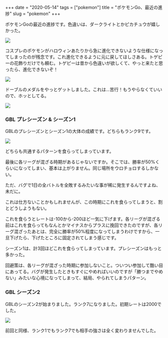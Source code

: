 +++
date = "2020-05-14"
tags = ["pokemon"]
title = "ポケモンGo、最近の進捗"
slug = "pokemon"
+++

ポケモンGoの最近の進捗です。色違いは、ダークライトとかピカチュウが嬉しかった。

![](https://raw.githubusercontent.com/syui/img/master/old/pokemongo-2020-05-14-10-33-07.png)

コスプレのポケモンがハロウィンあたりから急に進化できないような仕様になってしまったのが残念です。これ進化できるように元に戻してほしさある。トゲピーの花飾りだけでも頼む。トゲピーは昔から色違いが欲しくて、やっと来たと思ったら、進化できないぞ！

![](https://raw.githubusercontent.com/syui/img/master/old/pokemongo-2020-05-13-13-04-30.png)

ドーブルのメダルをやっとゲットしました。これは...苦行！もうやらなくていいので、ホッとしてる。

![](https://raw.githubusercontent.com/syui/img/master/old/pokemongo-2020-05-13-13-05-17.png)

### GBL プレシーズン & シーズン1

GBLのプレシーズンとシーズン1の大体の成績です。どちらもランク9です。

![](https://raw.githubusercontent.com/syui/img/master/old/pokemongo-2020-05-06-6-32-27.png)

どちらも共通するパターンを食らってしまっています。

最後に各リーグが混ざる時期があるじゃないですか。そこでは、勝率が50%くらいになってしまい、基本は上がりません。同じ場所をウロチョロするしかない。

ただ、バグで1日の全バトルを全敗するみたいな事が稀に発生するんですよね、未だに。

これは仕方ないことかもしれませんが、この時期にこれを食らってしまうと、割とどうしようもない。

これを食らうとレートは-100から-200ほど一気に下げます。各リーグが混ざる前はこれを食らってもなんとかマイナスからプラスに挽回できたのですが、各リーグ混ざったあとは、完全に勝率が50%程度になってしまうわけですから、一旦下げたら、下げたところに固定されてしまう感じです。

シーズン1は、計3回ほどこれを食らってしまっています。プレシーズンはもっと多かった。

回避策は、各リーグが混ざった時期に参加しないこと。ついつい参加して酷い目にあってる。バグが発生したときもすぐにやめればいいのですが「勝つまでやめない」みたいな心境になってしまって、結局、やられてしまうパターン。

### GBL シーズン2

GBLのシーズン2が始まりました。ランク7になりました。初期レートは2000でした。

![](https://raw.githubusercontent.com/syui/img/master/old/pokemongo-2020-05-14-1-14-09.png)

前回と同様、ランク1でもランク7でも相手の強さは全く変わりませんでした。

